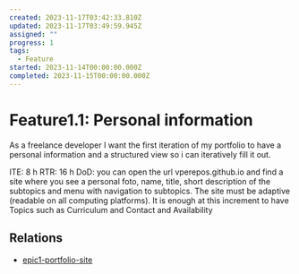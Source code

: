 ```yaml
---
created: 2023-11-17T03:42:33.810Z
updated: 2023-11-17T03:49:59.945Z
assigned: ""
progress: 1
tags:
  - Feature
started: 2023-11-14T00:00:00.000Z
completed: 2023-11-15T00:00:00.000Z
---
```


# Feature1.1: Personal information

As a freelance developer I want the first iteration of my portfolio to have a personal information and a structured view so i can iteratively fill it out.

ITE: 8 h
RTR: 16 h
DoD: you can open the url vperepos.github.io and find a site where you see a personal foto, name, title, short description of the subtopics and menu with navigation to subtopics. The site must be adaptive (readable on all computing platforms). It is enough at this increment to have Topics such as Curriculum and  Contact and Availability

## Relations

- [epic1-portfolio-site](epic1-portfolio-site.md)
